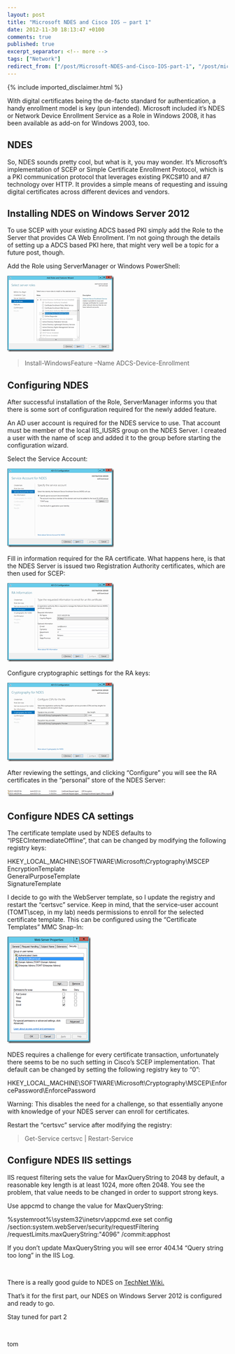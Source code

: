 ```yaml
---
layout: post
title: "Microsoft NDES and Cisco IOS – part 1"
date: 2012-11-30 18:13:47 +0100
comments: true
published: true
excerpt_separator: <!-- more -->
tags: ["Network"]
redirect_from: ["/post/Microsoft-NDES-and-Cisco-IOS-part-1", "/post/microsoft-ndes-and-cisco-ios-part-1"]
---
```

<!-- more -->
{% include imported_disclaimer.html %}
<p>With digital certificates being the de-facto standard for authentication, a handy enrollment model is key (pun intended). Microsoft included it’s NDES or Network Device Enrollment Service as a Role in Windows 2008, it has been available as add-on for Windows 2003, too.</p>  <h2>NDES</h2>  <p>So, NDES sounds pretty cool, but what is it, you may wonder. It’s Microsoft’s implementation of SCEP or Simple Certificate Enrollment Protocol, which is a PKI communication protocol that leverages existing PKCS#10 and #7 technology over HTTP. It provides a simple means of requesting and issuing digital certificates across different devices and vendors.</p>  <h2>Installing NDES on Windows Server 2012</h2>  <p>To use SCEP with your existing ADCS based PKI simply add the Role to the Server that provides CA Web Enrollment. I’m not going through the details of setting up a ADCS based PKI here, that might very well be a topic for a future post, though.</p>  <p>Add the Role using ServerManager or Windows PowerShell:</p>  <p><a href="/assets/image_472.png"><img title="image" style="border-left-width: 0px; border-right-width: 0px; border-bottom-width: 0px; display: inline; border-top-width: 0px" border="0" alt="image" src="/assets/image_thumb_470.png" width="244" height="174" /></a> </p>  <blockquote>   <p>Install-WindowsFeature –Name ADCS-Device-Enrollment</p> </blockquote>  <h2>Configuring NDES</h2>  <p>After successful installation of the Role, ServerManager informs you that there is some sort of configuration required for the newly added feature.</p>  <p>An AD user account is required for the NDES service to use. That account must be member of the local IIS_IUSRS group on the NDES Server. I created a user with the name of scep and added it to the group before starting the configuration wizard.</p>  <p>Select the Service Account:</p>  <p><a href="/assets/image_473.png"><img title="image" style="border-left-width: 0px; border-right-width: 0px; border-bottom-width: 0px; display: inline; border-top-width: 0px" border="0" alt="image" src="/assets/image_thumb_471.png" width="244" height="180" /></a> </p>  <p>Fill in information required for the RA certificate. What happens here, is that the NDES Server is issued two Registration Authority certificates, which are then used for SCEP:</p>  <p><a href="/assets/image_474.png"><img title="image" style="border-left-width: 0px; border-right-width: 0px; border-bottom-width: 0px; display: inline; border-top-width: 0px" border="0" alt="image" src="/assets/image_thumb_472.png" width="244" height="180" /></a> </p>  <p>Configure cryptographic settings for the RA keys:</p>  <p><a href="/assets/image_475.png"><img title="image" style="border-left-width: 0px; border-right-width: 0px; border-bottom-width: 0px; display: inline; border-top-width: 0px" border="0" alt="image" src="/assets/image_thumb_473.png" width="244" height="180" /></a> </p>  <p>After reviewing the settings, and clicking “Configure” you will see the RA certificates in the “personal” store of the NDES Server:</p>  <p><a href="/assets/image_476.png"><img title="image" style="border-left-width: 0px; border-right-width: 0px; border-bottom-width: 0px; display: inline; border-top-width: 0px" border="0" alt="image" src="/assets/image_thumb_474.png" width="244" height="15" /></a> </p>  <h2>Configure NDES CA settings</h2>  <p>The certificate template used by NDES defaults to “IPSECIntermediateOffline”, that can be changed by modifying the following registry keys:</p>  <p>HKEY_LOCAL_MACHINE\SOFTWARE\Microsoft\Cryptography\MSCEP    <br />EncryptionTemplate     <br />GeneralPurposeTemplate     <br />SignatureTemplate</p>  <p>I decide to go with the WebServer template, so I update the registry and restart the “certsvc” service. Keep in mind, that the service-user account (TOMT\scep, in my lab) needs permissions to enroll for the selected certificate template. This can be configured using the “Certificate Templates” MMC Snap-In:</p>  <p><a href="/assets/image_477.png"><img title="image" style="border-left-width: 0px; border-right-width: 0px; border-bottom-width: 0px; display: inline; border-top-width: 0px" border="0" alt="image" src="/assets/image_thumb_475.png" width="191" height="244" /></a> </p>  <p>NDES requires a challenge for every certificate transaction, unfortunately there seems to be no such setting in Cisco’s SCEP implementation. That default can be changed by setting the following registry key to “0”:</p>  <p>HKEY_LOCAL_MACHINE\SOFTWARE\Microsoft\Cryptography\MSCEP\EnforcePassword\EnforcePassword</p>  <p>Warning: This disables the need for a challenge, so that essentially anyone with knowledge of your NDES server can enroll for certificates.</p>  <p>Restart the “certsvc” service after modifying the registry:</p>  <blockquote>   <p>Get-Service certsvc | Restart-Service </p> </blockquote>  <h2>Configure NDES IIS settings</h2>  <p>IIS request filtering sets the value for MaxQueryString to 2048 by default, a reasonable key length is at least 1024, more often 2048. You see the problem, that value needs to be changed in order to support strong keys.</p>  <p>Use appcmd to change the value for MaxQueryString:</p>  <p>%systemroot%\system32\inetsrv\appcmd.exe set config /section:system.webServer/security/requestFiltering /requestLimits.maxQueryString:&quot;4096&quot; /commit:apphost</p>  <p>If you don’t update MaxQueryString you will see error 404.14 “Query string too long” in the IIS Log. </p>  <p>&#160;</p>  <p>There is a really good guide to NDES on <a href="http://social.technet.microsoft.com/wiki/contents/articles/9063.network-device-enrollment-service-ndes-in-active-directory-certificate-services-ad-cs.aspx" target="_blank">TechNet Wiki.</a>&#160;</p>  <p>That’s it for the first part, our NDES on Windows Server 2012 is configured and ready to go.</p>  <p>Stay tuned for part 2</p>  <p>&#160;</p>  <p>tom</p>
